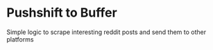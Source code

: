 # Pushshift to Buffer

Simple logic to scrape interesting reddit posts and send them to other platforms
